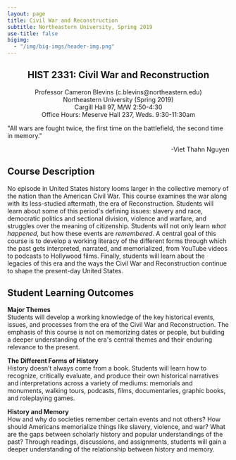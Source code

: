 ```yaml
---
layout: page
title: Civil War and Reconstruction
subtitle: Northeastern University, Spring 2019
use-title: false
bigimg:
  - "/img/big-imgs/header-img.png"
---
```


<div style="text-align: center">
<p>
<h2>HIST 2331: Civil War and Reconstruction</h2>
Professor Cameron Blevins (c.blevins@northeastern.edu)<br>
Northeastern University (Spring 2019)<br>
Cargill Hall 97, M/W 2:50-4:30<br>
Office Hours: Meserve Hall 237, Weds. 9:30-11:30am<br>
</p>
</div>

"All wars are fought twice, the first time on the battlefield, the second time in memory."
<p style="text-align:right;">-Viet Thahn Nguyen</p>

## Course Description

No episode in United States history looms larger in the collective memory of the nation than the American Civil War. This course examines the war along with its less-studied aftermath, the era of Reconstruction. Students will learn about some of this period's defining issues: slavery and race, democratic politics and sectional division, violence and warfare, and struggles over the meaning of citizenship. Students will not only learn *what happened*, but how these events are *remembered*. A central goal of this course is to develop a working literacy of the different forms through which the past gets interpreted, narrated, and memorialized, from YouTube videos to podcasts to Hollywood films. Finally, students will learn about the legacies of this era and the ways the Civil War and Reconstruction continue to shape the present-day United States.

## Student Learning Outcomes

**Major Themes**<br>
Students will develop a working knowledge of the key historical events, issues, and processes from the era of the Civil War and Reconstruction. The emphasis of this course is not on memorizing dates or people, but building a deeper understanding of the era's central themes and their enduring relevance to the present. 

**The Different Forms of History**<br>
History doesn’t always come from a book. Students will learn how to recognize, critically evaluate, and produce their own historical narratives and interpretations across a variety of mediums: memorials and monuments, walking tours, podcasts, films, documentaries, graphic books, and roleplaying games.

**History and Memory**<br>
How and why do societies remember certain events and not others? How should Americans memorialize things like slavery, violence, and war? What are the gaps between scholarly history and popular understandings of the past? Through readings, discussions, and assignments, students will gain a deeper understanding of the relationship between history and memory. 

